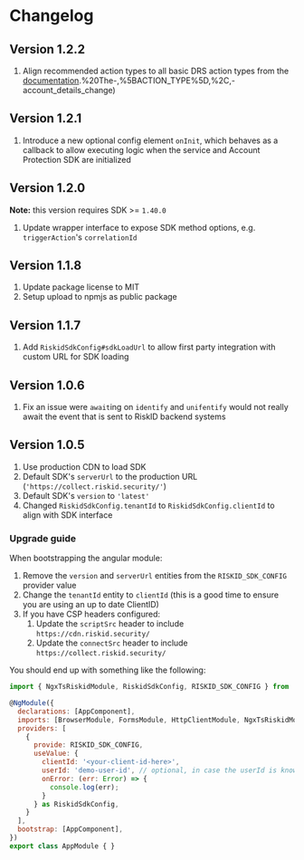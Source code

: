 # Changelog

## Version 1.2.2

1. Align recommended action types to all basic DRS action types from the [documentation](https://developer.transmitsecurity.com/guides/risk/quick_start_web/#:~:text=event%20handler).%20The-,%5BACTION_TYPE%5D,%2C,-account_details_change)

## Version 1.2.1

1. Introduce a new optional config element `onInit`, which behaves as a callback to allow executing logic when the service and Account Protection SDK are initialized

## Version 1.2.0

**Note:** this version requires SDK >= `1.40.0`

1. Update wrapper interface to expose SDK method options, e.g. `triggerAction`'s `correlationId`

## Version 1.1.8

1. Update package license to MIT
1. Setup upload to npmjs as public package

## Version 1.1.7

1. Add `RiskidSdkConfig#sdkLoadUrl` to allow first party integration with custom URL for SDK loading

## Version 1.0.6

1. Fix an issue were `await`ing on `identify` and `unifentify` would not really await the event that is sent to RiskID backend systems

## Version 1.0.5

1. Use production CDN to load SDK
1. Default SDK's `serverUrl` to the production URL (`'https://collect.riskid.security/'`)
1. Default SDK's `version` to `'latest'`
1. Changed `RiskidSdkConfig.tenantId` to `RiskidSdkConfig.clientId` to align with SDK interface

### Upgrade guide

When bootstrapping the angular module:

1. Remove the `version` and `serverUrl` entities from the `RISKID_SDK_CONFIG` provider value
1. Change the `tenantId` entity to `clientId` (this is a good time to ensure you are using an up to date ClientID)
1. If you have CSP headers configured:
   1. Update the `scriptSrc` header to include `https://cdn.riskid.security/`
   1. Update the `connectSrc` header to include `https://collect.riskid.security/`

You should end up with something like the following:

```javascript
import { NgxTsRiskidModule, RiskidSdkConfig, RISKID_SDK_CONFIG } from '@transmitsecurity/ngx-ts-riskid';

@NgModule({
  declarations: [AppComponent],
  imports: [BrowserModule, FormsModule, HttpClientModule, NgxTsRiskidModule],
  providers: [
    {
      provide: RISKID_SDK_CONFIG,
      useValue: {
        clientId: '<your-client-id-here>',
        userId: 'demo-user-id', // optional, in case the userId is known
        onError: (err: Error) => {
          console.log(err);
        }
      } as RiskidSdkConfig,
    }
  ],
  bootstrap: [AppComponent],
})
export class AppModule { }
```
